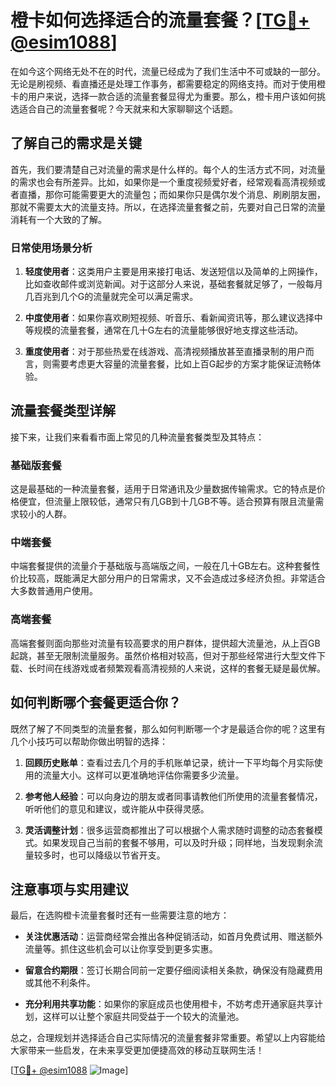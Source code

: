 # 橙卡如何选择适合的流量套餐？[[TG💪+ @esim1088](https://t.me/s/esim1088)]

在如今这个网络无处不在的时代，流量已经成为了我们生活中不可或缺的一部分。无论是刷视频、看直播还是处理工作事务，都需要稳定的网络支持。而对于使用橙卡的用户来说，选择一款合适的流量套餐显得尤为重要。那么，橙卡用户该如何挑选适合自己的流量套餐呢？今天就来和大家聊聊这个话题。

## 了解自己的需求是关键

首先，我们要清楚自己对流量的需求是什么样的。每个人的生活方式不同，对流量的需求也会有所差异。比如，如果你是一个重度视频爱好者，经常观看高清视频或者直播，那你可能需要更大的流量包；而如果你只是偶尔发个消息、刷刷朋友圈，那就不需要太大的流量支持。所以，在选择流量套餐之前，先要对自己日常的流量消耗有一个大致的了解。

### 日常使用场景分析

1. **轻度使用者**：这类用户主要是用来接打电话、发送短信以及简单的上网操作，比如查收邮件或浏览新闻。对于这部分人来说，基础套餐就足够了，一般每月几百兆到几个G的流量就完全可以满足需求。

2. **中度使用者**：如果你喜欢刷短视频、听音乐、看新闻资讯等，那么建议选择中等规模的流量套餐，通常在几十G左右的流量能够很好地支撑这些活动。

3. **重度使用者**：对于那些热爱在线游戏、高清视频播放甚至直播录制的用户而言，则需要考虑更大容量的流量套餐，比如上百G起步的方案才能保证流畅体验。

## 流量套餐类型详解

接下来，让我们来看看市面上常见的几种流量套餐类型及其特点：

### 基础版套餐

这是最基础的一种流量套餐，适用于日常通讯及少量数据传输需求。它的特点是价格便宜，但流量上限较低，通常只有几GB到十几GB不等。适合预算有限且流量需求较小的人群。

### 中端套餐

中端套餐提供的流量介于基础版与高端版之间，一般在几十GB左右。这种套餐性价比较高，既能满足大部分用户的日常需求，又不会造成过多经济负担。非常适合大多数普通用户使用。

### 高端套餐

高端套餐则面向那些对流量有较高要求的用户群体，提供超大流量池，从上百GB起跳，甚至无限制流量服务。虽然价格相对较高，但对于那些经常进行大型文件下载、长时间在线游戏或者频繁观看高清视频的人来说，这样的套餐无疑是最优解。

## 如何判断哪个套餐更适合你？

既然了解了不同类型的流量套餐，那么如何判断哪一个才是最适合你的呢？这里有几个小技巧可以帮助你做出明智的选择：

1. **回顾历史账单**：查看过去几个月的手机账单记录，统计一下平均每个月实际使用的流量大小。这样可以更准确地评估你需要多少流量。

2. **参考他人经验**：可以向身边的朋友或者同事请教他们所使用的流量套餐情况，听听他们的意见和建议，或许能从中获得灵感。

3. **灵活调整计划**：很多运营商都推出了可以根据个人需求随时调整的动态套餐模式。如果发现自己当前的套餐不够用，可以及时升级；同样地，当发现剩余流量较多时，也可以降级以节省开支。

## 注意事项与实用建议

最后，在选购橙卡流量套餐时还有一些需要注意的地方：

- **关注优惠活动**：运营商经常会推出各种促销活动，如首月免费试用、赠送额外流量等。抓住这些机会可以让你享受到更多实惠。
  
- **留意合约期限**：签订长期合同前一定要仔细阅读相关条款，确保没有隐藏费用或其他不利条件。

- **充分利用共享功能**：如果你的家庭成员也使用橙卡，不妨考虑开通家庭共享计划，这样可以让整个家庭共同受益于一个较大的流量池。

总之，合理规划并选择适合自己实际情况的流量套餐非常重要。希望以上内容能给大家带来一些启发，在未来享受更加便捷高效的移动互联网生活！

[[TG💪+ @esim1088](https://t.me/s/esim1088) ![Image](https://i.postimg.cc/4NQfJmqS/Snipaste-2025-05-13-00-14-12.png)]
